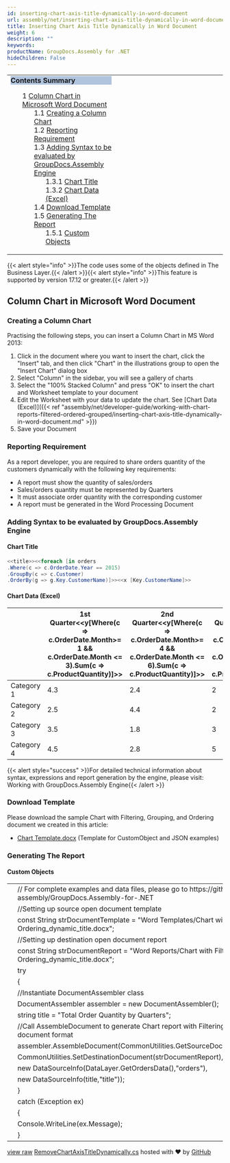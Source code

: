 ```yaml
---
id: inserting-chart-axis-title-dynamically-in-word-document
url: assembly/net/inserting-chart-axis-title-dynamically-in-word-document
title: Inserting Chart Axis Title Dynamically in Word Document
weight: 6
description: ""
keywords: 
productName: GroupDocs.Assembly for .NET
hideChildren: False
---
```

<table class="sectionMacro" border="0" cellpadding="5" cellspacing="0" width="100%"><tbody><tr><td valign="top" width="50%"><div class="panel" style="border-top-width: 1px; border-right-width: 1px; border-bottom-width: 1px; border-left-width: 1px;"><div class="panelHeader" style="border-bottom-width: 1px; background-color: rgb(176, 196, 222);"><b>Contents Summary</b></div><div class="panelContent"><style type="text/css">div.rbtoc1593026664829 { padding-top: 0px; padding-right: 0px; padding-bottom: 0px; padding-left: 0px; }div.rbtoc1593026664829 ul { list-style-type: none; list-style-image: none; margin-left: 0px; }div.rbtoc1593026664829 li { margin-left: 0px; padding-left: 0px; }</style><div class="toc rbtoc1593026664829"><ul class="toc-indentation"><li><span class="TOCOutline">1</span> <a href="#InsertingChartAxisTitleDynamicallyinWordDocument-ColumnChartinMicrosoftWordDocument">Column Chart in Microsoft Word Document</a><ul class="toc-indentation"><li><span class="TOCOutline">1.1</span> <a href="#InsertingChartAxisTitleDynamicallyinWordDocument-CreatingaColumnChart">Creating a Column Chart</a></li><li><span class="TOCOutline">1.2</span> <a href="#InsertingChartAxisTitleDynamicallyinWordDocument-ReportingRequirement">Reporting Requirement</a></li><li><span class="TOCOutline">1.3</span> <a href="#InsertingChartAxisTitleDynamicallyinWordDocument-AddingSyntaxtobeevaluatedbyGroupDocs.AssemblyEngine">Adding Syntax to be evaluated by GroupDocs.Assembly Engine</a><ul class="toc-indentation"><li><span class="TOCOutline">1.3.1</span> <a href="#InsertingChartAxisTitleDynamicallyinWordDocument-ChartTitle">Chart Title</a></li><li><span class="TOCOutline">1.3.2</span> <a href="#InsertingChartAxisTitleDynamicallyinWordDocument-ChartData(Excel)">Chart Data (Excel)</a></li></ul></li><li><span class="TOCOutline">1.4</span> <a href="#InsertingChartAxisTitleDynamicallyinWordDocument-DownloadTemplate">Download Template</a></li><li><span class="TOCOutline">1.5</span> <a href="#InsertingChartAxisTitleDynamicallyinWordDocument-GeneratingTheReport">Generating The Report</a><ul class="toc-indentation"><li><span class="TOCOutline">1.5.1</span> <a href="#InsertingChartAxisTitleDynamicallyinWordDocument-CustomObjects">Custom Objects</a></li></ul></li></ul></li></ul></div></div></div></td><td valign="top" width="15%">&nbsp;</td><td valign="top" width="35%">&nbsp;</td></tr></tbody></table>

{{< alert style="info" >}}The code uses some of the objects defined in The Business Layer.{{< /alert >}}{{< alert style="info" >}}This feature is supported by version 17.12 or greater.{{< /alert >}}

## Column Chart in Microsoft Word Document

### Creating a Column Chart

Practising the following steps, you can insert a Column Chart in MS Word 2013:

1.  Click in the document where you want to insert the chart, click the "Insert" tab, and then click "Chart" in the illustrations group to open the "Insert Chart" dialog box
2.  Select "Column" in the sidebar, you will see a gallery of charts
3.  Select the "100% Stacked Column" and press "OK" to insert the chart and Worksheet template to your document
4.  Edit the Worksheet with your data to update the chart. See [Chart Data (Excel)]({{< ref "assembly/net/developer-guide/working-with-chart-reports-filtered-ordered-grouped/inserting-chart-axis-title-dynamically-in-word-document.md" >}})
5.  Save your Document

### Reporting Requirement

As a report developer, you are required to share orders quantity of the customers dynamically with the following key requirements:

*   A report must show the quantity of sales/orders
*   Sales/orders quantity must be represented by Quarters
*   It must associate order quantity with the corresponding customer
*   A report must be generated in the Word Processing Document

### Adding Syntax to be evaluated by GroupDocs.Assembly Engine

#### Chart Title

```csharp
<<title>><<foreach [in orders
.Where(c => c.OrderDate.Year == 2015)
.GroupBy(c => c.Customer)
.OrderBy(g => g.Key.CustomerName)]>><<x [Key.CustomerName]>>

```

#### Chart Data (Excel)

|   | 1st Quarter<<y[Where(c => c.OrderDate.Month>= 1 && c.OrderDate.Month <= 3).Sum(c => c.ProductQuantity)]>> | 2nd Quarter<<y[Where(c => c.OrderDate.Month>= 4 && c.OrderDate.Month <= 6).Sum(c => c.ProductQuantity)]>> | 3rd Quarter<<y[Where(c => c.OrderDate.Month>= 7 && c.OrderDate.Month <= 9).Sum(c => c.ProductQuantity)]>> | 4th Quarter<<y[Where(c => c.OrderDate.Month>= 10 && c.OrderDate.Month <= 12).Sum(c => c.ProductQuantity)]>> |
| --- | --- | --- | --- | --- |
| Category 1 | 4.3 | 2.4 | 2 | 3 |
| Category 2 | 2.5 | 4.4 | 2 | 2 |
| Category 3 | 3.5 | 1.8 | 3 | 5 |
| Category 4 | 4.5 | 2.8 | 5 | 2 |

{{< alert style="success" >}}For detailed technical information about syntax, expressions and report generation by the engine, please visit: Working with GroupDocs.Assembly Engine{{< /alert >}}

### Download Template

Please download the sample Chart with Filtering, Grouping, and Ordering document we created in this article:

*   [Chart Template.docx](https://github.com/groupdocs-assembly/GroupDocs.Assembly-for-.NET/blob/master/Examples/Data/Source/Word%20Templates/Chart%20with%20Filtering%2C%20Grouping%2C%20and%20Ordering_dynamic_title.docx) (Template for CustomObject and JSON examples) 

### Generating The Report

#### Custom Objects

<table class="highlight tab-size js-file-line-container" data-tab-size="8" data-paste-markdown-skip=""><tbody><tr><td id="file-removechartaxistitledynamically-cs-L1" class="blob-num js-line-number" data-line-number="1"></td><td id="file-removechartaxistitledynamically-cs-LC1" class="blob-code blob-code-inner js-file-line"><span class="pl-c"><span class="pl-c">//</span> For complete examples and data files, please go to https://github.com/groupdocs-assembly/GroupDocs.Assembly-for-.NET</span></td></tr><tr><td id="file-removechartaxistitledynamically-cs-L2" class="blob-num js-line-number" data-line-number="2"></td><td id="file-removechartaxistitledynamically-cs-LC2" class="blob-code blob-code-inner js-file-line"><span class="pl-c"><span class="pl-c">//</span>Setting up source open document template</span></td></tr><tr><td id="file-removechartaxistitledynamically-cs-L3" class="blob-num js-line-number" data-line-number="3"></td><td id="file-removechartaxistitledynamically-cs-LC3" class="blob-code blob-code-inner js-file-line"><span class="pl-k">const</span> <span class="pl-en">String</span> <span class="pl-smi">strDocumentTemplate</span> <span class="pl-k">=</span> <span class="pl-s"><span class="pl-pds">"</span>Word Templates/Chart with Filtering, Grouping, and Ordering_dynamic_title.docx<span class="pl-pds">"</span></span>;</td></tr><tr><td id="file-removechartaxistitledynamically-cs-L4" class="blob-num js-line-number" data-line-number="4"></td><td id="file-removechartaxistitledynamically-cs-LC4" class="blob-code blob-code-inner js-file-line"><span class="pl-c"><span class="pl-c">//</span>Setting up destination open document report</span></td></tr><tr><td id="file-removechartaxistitledynamically-cs-L5" class="blob-num js-line-number" data-line-number="5"></td><td id="file-removechartaxistitledynamically-cs-LC5" class="blob-code blob-code-inner js-file-line"><span class="pl-k">const</span> <span class="pl-en">String</span> <span class="pl-smi">strDocumentReport</span> <span class="pl-k">=</span> <span class="pl-s"><span class="pl-pds">"</span>Word Reports/Chart with Filtering, Grouping, and Ordering_dynamic_title.docx<span class="pl-pds">"</span></span>;</td></tr><tr><td id="file-removechartaxistitledynamically-cs-L6" class="blob-num js-line-number" data-line-number="6"></td><td id="file-removechartaxistitledynamically-cs-LC6" class="blob-code blob-code-inner js-file-line"><span class="pl-k">try</span></td></tr><tr><td id="file-removechartaxistitledynamically-cs-L7" class="blob-num js-line-number" data-line-number="7"></td><td id="file-removechartaxistitledynamically-cs-LC7" class="blob-code blob-code-inner js-file-line">{</td></tr><tr><td id="file-removechartaxistitledynamically-cs-L8" class="blob-num js-line-number" data-line-number="8"></td><td id="file-removechartaxistitledynamically-cs-LC8" class="blob-code blob-code-inner js-file-line"><span class="pl-c"><span class="pl-c">//</span>Instantiate DocumentAssembler class</span></td></tr><tr><td id="file-removechartaxistitledynamically-cs-L9" class="blob-num js-line-number" data-line-number="9"></td><td id="file-removechartaxistitledynamically-cs-LC9" class="blob-code blob-code-inner js-file-line"><span class="pl-en">DocumentAssembler</span> <span class="pl-smi">assembler</span> <span class="pl-k">=</span> <span class="pl-k">new</span> <span class="pl-en">DocumentAssembler</span>();</td></tr><tr><td id="file-removechartaxistitledynamically-cs-L10" class="blob-num js-line-number" data-line-number="10"></td><td id="file-removechartaxistitledynamically-cs-LC10" class="blob-code blob-code-inner js-file-line"><span class="pl-k">string</span> <span class="pl-smi">title</span> <span class="pl-k">=</span> <span class="pl-s"><span class="pl-pds">"</span>Total Order Quantity by Quarters<span class="pl-pds">"</span></span>;</td></tr><tr><td id="file-removechartaxistitledynamically-cs-L11" class="blob-num js-line-number" data-line-number="11"></td><td id="file-removechartaxistitledynamically-cs-LC11" class="blob-code blob-code-inner js-file-line"><span class="pl-c"><span class="pl-c">//</span>Call AssembleDocument to generate Chart report with Filtering, Grouping, and Ordering in document format</span></td></tr><tr><td id="file-removechartaxistitledynamically-cs-L12" class="blob-num js-line-number" data-line-number="12"></td><td id="file-removechartaxistitledynamically-cs-LC12" class="blob-code blob-code-inner js-file-line"><span class="pl-smi">assembler</span>.<span class="pl-en">AssembleDocument</span>(<span class="pl-smi">CommonUtilities</span>.<span class="pl-en">GetSourceDocument</span>(<span class="pl-smi">strDocumentTemplate</span>),</td></tr><tr><td id="file-removechartaxistitledynamically-cs-L13" class="blob-num js-line-number" data-line-number="13"></td><td id="file-removechartaxistitledynamically-cs-LC13" class="blob-code blob-code-inner js-file-line"><span class="pl-smi">CommonUtilities</span>.<span class="pl-en">SetDestinationDocument</span>(<span class="pl-smi">strDocumentReport</span>),</td></tr><tr><td id="file-removechartaxistitledynamically-cs-L14" class="blob-num js-line-number" data-line-number="14"></td><td id="file-removechartaxistitledynamically-cs-LC14" class="blob-code blob-code-inner js-file-line"><span class="pl-k">new</span> <span class="pl-en">DataSourceInfo</span>(<span class="pl-smi">DataLayer</span>.<span class="pl-en">GetOrdersData</span>(),<span class="pl-s"><span class="pl-pds">"</span>orders<span class="pl-pds">"</span></span>),</td></tr><tr><td id="file-removechartaxistitledynamically-cs-L15" class="blob-num js-line-number" data-line-number="15"></td><td id="file-removechartaxistitledynamically-cs-LC15" class="blob-code blob-code-inner js-file-line"><span class="pl-k">new</span> <span class="pl-en">DataSourceInfo</span>(<span class="pl-smi">title</span>,<span class="pl-s"><span class="pl-pds">"</span>title<span class="pl-pds">"</span></span>));</td></tr><tr><td id="file-removechartaxistitledynamically-cs-L16" class="blob-num js-line-number" data-line-number="16"></td><td id="file-removechartaxistitledynamically-cs-LC16" class="blob-code blob-code-inner js-file-line">}</td></tr><tr><td id="file-removechartaxistitledynamically-cs-L17" class="blob-num js-line-number" data-line-number="17"></td><td id="file-removechartaxistitledynamically-cs-LC17" class="blob-code blob-code-inner js-file-line"><span class="pl-k">catch</span> (<span class="pl-en">Exception</span> <span class="pl-smi">ex</span>)</td></tr><tr><td id="file-removechartaxistitledynamically-cs-L18" class="blob-num js-line-number" data-line-number="18"></td><td id="file-removechartaxistitledynamically-cs-LC18" class="blob-code blob-code-inner js-file-line">{</td></tr><tr><td id="file-removechartaxistitledynamically-cs-L19" class="blob-num js-line-number" data-line-number="19"></td><td id="file-removechartaxistitledynamically-cs-LC19" class="blob-code blob-code-inner js-file-line"><span class="pl-smi">Console</span>.<span class="pl-en">WriteLine</span>(<span class="pl-smi">ex</span>.<span class="pl-smi">Message</span>);</td></tr><tr><td id="file-removechartaxistitledynamically-cs-L20" class="blob-num js-line-number" data-line-number="20"></td><td id="file-removechartaxistitledynamically-cs-LC20" class="blob-code blob-code-inner js-file-line">}</td></tr></tbody></table>

[view raw](https://gist.github.com/GroupDocsGists/df2cabaaed2bd0016d8e86ed74647366/raw/f8e5a6461c1073f1c7c7b76b88c3d788362c406c/RemoveChartAxisTitleDynamically.cs) [RemoveChartAxisTitleDynamically.cs](https://gist.github.com/GroupDocsGists/df2cabaaed2bd0016d8e86ed74647366#file-removechartaxistitledynamically-cs) hosted with ❤ by [GitHub](https://github.com)
